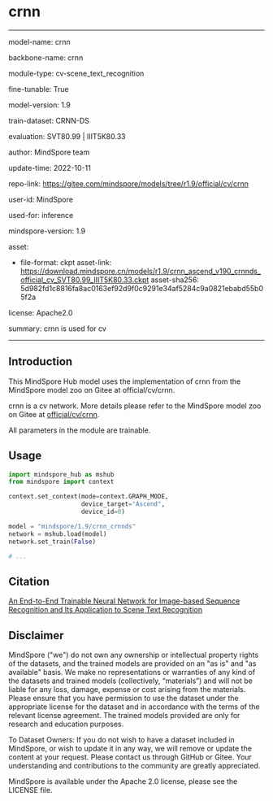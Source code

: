 # crnn

---

model-name: crnn

backbone-name: crnn

module-type: cv-scene_text_recognition

fine-tunable: True

model-version: 1.9

train-dataset: CRNN-DS

evaluation: SVT80.99 | IIIT5K80.33

author: MindSpore team

update-time: 2022-10-11

repo-link: <https://gitee.com/mindspore/models/tree/r1.9/official/cv/crnn>

user-id: MindSpore

used-for: inference

mindspore-version: 1.9

asset:

-
    file-format: ckpt
    asset-link: <https://download.mindspore.cn/models/r1.9/crnn_ascend_v190_crnnds_official_cv_SVT80.99_IIIT5K80.33.ckpt>
    asset-sha256: 5d982fd1c8816fa8ac0163ef92d9f0c9291e34af5284c9a0821ebabd55b05f2a

license: Apache2.0

summary: crnn is used for cv

---

## Introduction

This MindSpore Hub model uses the implementation of crnn from the MindSpore model zoo on Gitee at official/cv/crnn.

crnn is a cv network. More details please refer to the MindSpore model zoo on Gitee at [official/cv/crnn](https://gitee.com/mindspore/models/blob/r1.9/official/cv/crnn/README.md).

All parameters in the module are trainable.

## Usage

```python
import mindspore_hub as mshub
from mindspore import context

context.set_context(mode=context.GRAPH_MODE,
                    device_target="Ascend",
                    device_id=0)

model = "mindspore/1.9/crnn_crnnds"
network = mshub.load(model)
network.set_train(False)

# ...
```

## Citation

[An End-to-End Trainable Neural Network for Image-based Sequence Recognition and Its Application to Scene Text Recognition](https://arxiv.org/pdf/1507.05717.pdf)

## Disclaimer

MindSpore ("we") do not own any ownership or intellectual property rights of the datasets, and the trained models are provided on an "as is" and "as available" basis. We make no representations or warranties of any kind of the datasets and trained models (collectively, “materials”) and will not be liable for any loss, damage, expense or cost arising from the materials. Please ensure that you have permission to use the dataset under the appropriate license for the dataset and in accordance with the terms of the relevant license agreement. The trained models provided are only for research and education purposes.

To Dataset Owners: If you do not wish to have a dataset included in MindSpore, or wish to update it in any way, we will remove or update the content at your request. Please contact us through GitHub or Gitee. Your understanding and contributions to the community are greatly appreciated.

MindSpore is available under the Apache 2.0 license, please see the LICENSE file.
